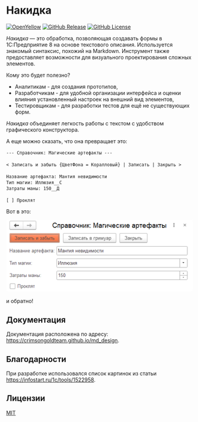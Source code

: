 # Накидка
[![OpenYellow](https://img.shields.io/endpoint?url=https://openyellow.org/data/badges/6/892746188.json)](https://openyellow.org/grid?data=top&repo=892746188)
[![GitHub Release](https://img.shields.io/github/v/release/crimsongoldteam/md_design)](https://github.com/crimsongoldteam/md_design/releases/latest)
[![GitHub License](https://img.shields.io/github/license/crimsongoldteam/md_design)](https://github.com/crimsongoldteam/md_design/blob/main/LICENSE.md)

*Накидка* — это обработка, позволяющая создавать формы в 1С:Предприятие 8 на основе текстового описания. Используется знакомый синтаксис, похожий на Markdown. Инструмент также предоставляет возможности для визуального проектирования сложных элементов. 

Кому это будет полезно?
- Аналитикам - для создания прототипов,
- Разработчикам - для удобной организации интерфейса и оценки влияния установленный настроек на внешний вид элементов,
- Тестировщикам - для разработки тестов для ещё не существующих форм.

*Накидка* объединяет легкость работы с текстом с удобством графического конструктора.


А еще можно сказать, что она превращает это:

```text
--- Справочник: Магические артефакты ---

< Записать и забыть {ЦветФона = Коралловый} | Записать | Закрыть >

Название артефакта: Мантия невидимости
Тип магии: Иллюзия__С
Затраты маны: 150__Д

[ ] Проклят
```

Вот в это:

![Магические артефакты](./docs/_images/readme-example.png)

и обратно!

## Документация
Документация расположена по адресу: https://crimsongoldteam.github.io/md_design.

## Благодарности
При разработке использовался список картинок из статьи https://infostart.ru/1c/tools/1522958.

## Лицензии
[MIT](LICENSE.md)
